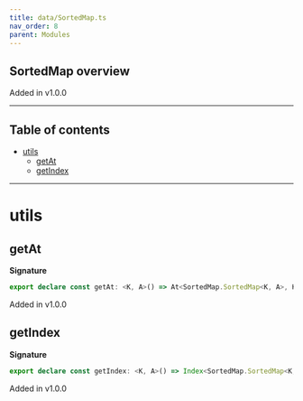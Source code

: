 ```yaml
---
title: data/SortedMap.ts
nav_order: 8
parent: Modules
---
```


## SortedMap overview

Added in v1.0.0

---

<h2 class="text-delta">Table of contents</h2>

- [utils](#utils)
  - [getAt](#getat)
  - [getIndex](#getindex)

---

# utils

## getAt

**Signature**

```ts
export declare const getAt: <K, A>() => At<SortedMap.SortedMap<K, A>, K, Option.Option<A>>
```

Added in v1.0.0

## getIndex

**Signature**

```ts
export declare const getIndex: <K, A>() => Index<SortedMap.SortedMap<K, A>, K, A>
```

Added in v1.0.0
